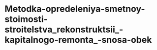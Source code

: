 # Metodka-opredeleniya-smetnoy-stoimosti-stroitelstva_rekonstruktsii_-kapitalnogo-remonta_-snosa-obek